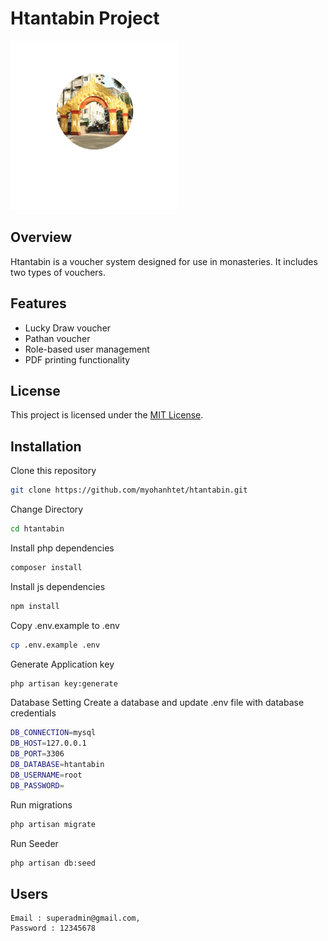 # Htantabin Project

![Htantabin Logo](public/images/favicon/mstile-150x150.png)

## Overview

Htantabin is a voucher system designed for use in monasteries. It includes two types of vouchers.

## Features

- Lucky Draw voucher  
- Pathan voucher  
- Role-based user management  
- PDF printing functionality  

## License  

This project is licensed under the [MIT License](LICENSE).  

## Installation
Clone this repository
```bash
git clone https://github.com/myohanhtet/htantabin.git
```
Change Directory
```bash
cd htantabin
```
Install php dependencies
```bash
composer install 
```
Install js dependencies
```bash
npm install
```
Copy .env.example to .env
```bash
cp .env.example .env
```
Generate Application key
```bash
php artisan key:generate
```
Database Setting
Create a database and update .env file with database credentials
```bash
DB_CONNECTION=mysql
DB_HOST=127.0.0.1
DB_PORT=3306
DB_DATABASE=htantabin
DB_USERNAME=root
DB_PASSWORD=
```
Run migrations
```bash
php artisan migrate 
```
Run Seeder
```bash
php artisan db:seed
```
## Users
```
Email : superadmin@gmail.com,
Password : 12345678
```
